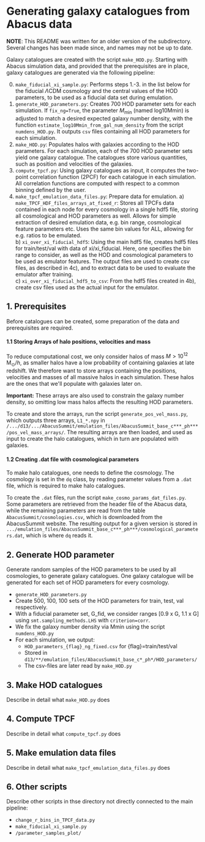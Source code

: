 # Generating galaxy catalogues from Abacus data

**NOTE**: This README was written for an older version of the subdirectory. Several changes has been made since, and names may not be up to date. 

Galaxy catalogues are created with the script `make_HOD.py`. Starting with Abacus simulation data, and provided that the prerequisites are in place, galaxy catalogues are generated via the following pipeline:

0. `make_fiducial_xi_sample.py`: Performs steps 1.-3. in the list below for the fiducial $\Lambda\mathrm{CDM}$ cosmology and the central values of the HOD parameters, to be used as a fiducial data set during emulation. 
1. `generate_HOD_parameters.py`: Creates 700 HOD parameter sets for each simulation. If `fix_ng=True`, the parameter $M_\mathrm{min}$ (named log10Mmin) is adjusted to match a desired expected galaxy number density, with the function `estimate_log10Mmin_from_gal_num_density` from the script `numdens_HOD.py`. It outputs `csv` files containing all HOD parameters for each simulation.
2. `make_HOD.py`: Populates halos with galaxies according to the HOD parameters. For each simulation, each of the 700 HOD parameter sets yield one galaxy catalogue. The catalogues store various quantities, such as position and velocities of the galaxies. 
3. `compute_tpcf.py`: Using galaxy catalogues as input, it computes the two-point correlation function (2PCF) for each catalogue in each simulation. All correlation functions are computed with respect to a common binning defined by the user.
4. `make_tpcf_emulation_data_files.py`: Prepare data for emulation. 
a) `make_TPCF_HDF_files_arrays_at_fixed_r`: Stores all TPCFs data contained in each node for every cosmology in a single hdf5 file, storing all cosmological and HOD parameters as well. Allows for simple extraction of desired emulation data, e.g. bin range, cosmological feature parameters etc. Uses the same bin values for ALL, allowing for e.g. ratios to be emulated.  
b) `xi_over_xi_fiducial_hdf5`: Using the main hdf5 file, creates hdf5 files for train/test/val with data of xi/xi_fiducial. Here, one specifies the bin range to consider, as well as the HOD and cosmological parameters to be used as emulator features. The output files are used to create csv files, as described in 4c), and to extract data to be used to evaluate the emulator after training.   
c) `xi_over_xi_fiducial_hdf5_to_csv`: From the hdf5 files created in 4b), create csv files used as the actual input for the emulator. 

## 1. Prerequisites
Before catalogues can be created, some preparation of the data and prerequisites are required. 
#### 1.1 Storing Arrays of halo positions, velocities and mass
To reduce computational cost, we only consider halos of mass $M > 10^{12}\,\mathrm{M_\odot}/h$, as smaller halos have a low probability of containing galaxies at late redshift. We therefore want to store arrays containing the positions, velocities and masses of all massive halos in each simulation. These halos are the ones that we'll populate with galaxies later on. 

**Important:** These arrays are also used to constrain the galaxy number density, so omitting low mass halos affects the resulting HOD parameters.   

To create and store the arrays, run the script `generate_pos_vel_mass.py`, which outputs three arrays, `L1_*.npy` in `/.../d13/.../AbacusSummit/emulation_files/AbacusSummit_base_c***_ph***/pos_vel_mass_arrays/`.
The resulting arrays are then loaded, and used as input to create the halo catalogues, which in turn are populated with galaxies. 

#### 1.2 Creating .dat file with cosmological parameters 
To make halo catalogues, one needs to define the cosmology. The cosmology is set in the `dq` class, by reading parameter values from a `.dat` file, which is required to make halo catalogues. 

To create the `.dat` files, run the script `make_cosmo_params_dat_files.py`. Some parameters are retrieved from the header file of the Abacus data, while the remaining parameters are read from the table `AbacusSummit/cosmologies.csv`, which is downloaded from the AbacusSummit website. The resulting output for a given version is stored in `.../emulation_files/AbacusSummit_base_c***_ph***/cosmological_parameters.dat`, which is where `dq` reads it.


## 2. Generate HOD parameter 
Generate random samples of the HOD parameters to be used by all cosmologies, to generate galaxy catalogues. One galaxy catalogue will be generated for each set of HOD parameters for every cosmology.  
 - `generate_HOD_parameters.py`
 - Create 500, 100, 100 sets of the HOD parameters for train, test, val respectively.
 - With a fiducial parameter set, G_fid, we consider ranges [0.9 x G, 1.1 x G] using `smt.sampling_methods.LHS` with `criterion=corr`.
 - We fix the galaxy number density via Mmin using the script `numdens_HOD.py`
 - For each simulation, we output:
    - `HOD_parameters_{flag}_ng_fixed.csv` for {flag}=train/test/val 
    - Stored in `d13/**/emulation_files/AbacusSummit_base_c*_ph*/HOD_parameters/`
    - The csv-files are later read by `make_HOD.py`

## 3. Make HOD catalogues 
Describe in detail what `make_HOD.py` does

## 4. Compute TPCF
Describe in detail what `compute_tpcf.py` does

## 5. Make emulation data files 
Describe in detail what `make_tpcf_emulation_data_files.py` does

## 6. Other scripts 
Describe other scripts in thse directory not directly connected to the main pipeline:
 - `change_r_bins_in_TPCF_data.py`
 - `make_fiducial_xi_sample.py`
 - `/parameter_samples_plot/`
 


